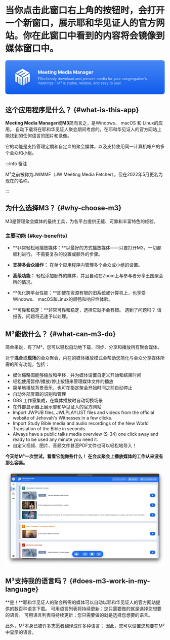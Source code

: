 # 当你点击此窗口右上角的按钮时，会打开一个新窗口，展示耶和华见证人的官方网站。你在此窗口中看到的内容将会镜像到媒体窗口中。

![M³ banner](./../assets/m3-banner.png)

## 这个应用程序是什么？ {#what-is-this-app}

**Meeting Media Manager**或**M3**简而言之，是Windows、 macOS 和 Linux的应用。 自动下载将在耶和华见证人聚会期间考虑的，在耶和华见证人的官方网站上能找到的任何语言的图片和录像。

它的功能是支持管理定期和自定义的聚会媒体，以及支持使用同一计算机帐户的多个会众和小组。

:::info 备注

M³之前被称为JWMMF（JW Meeting Media Fetcher），但在2022年5月更名为现在的名称。

:::

## 为什么选择M3？ {#why-choose-m3}

M3是管理聚会媒体的最终工具，为各平台提供无缝、可靠和丰富特色的经验。

### 主要功能 {#key-benefits}

- \*\*非常轻松地播放媒体：\*\*以最好的方式播放媒体——只要打开M3，一切都顺利进行。 不需要复杂的设置或额外的步骤。

- **支持多会众操作：** 在单个应用程序内管理多个会众或小组的设置。

- **高级功能：** 轻松添加额外的媒体，并且自动在Zoom上与参与者分享王国聚会所的情况。

- \*\*优化跨平台性能：\*\*即使在资源有限的旧系统或计算机上，也享受Windows、 macOS和Linux的顺畅和响应性体验。

- \*\*可靠和稳定：\*\*非常可靠和稳定，选择它就不会有错。 遇到了问题吗？ 请报告，问题将迅速予以处理。

## M³能做什么？ {#what-can-m3-do}

简单来说，有了M³，您可以轻松自动地下载、同步、分享和播放所有聚会媒体。

对于**混合**或**现场**的会众聚会，内在的媒体播放模式会帮助您简化与会众分享媒体所需的所有功能，包括：

- 媒体缩略图能够缩放和平移，并为媒体设置自定义开始和结束时间
- 轻松使用暂停/播放/停止按钮来管理媒体文件的播放
- 简单地播放背景音乐，也可在指定聚会开始时间之前自动停止
- 自动外部屏幕的识别和管理
- OBS 工作室集成，在媒体播放时自动切换场景
- 在外部显示器上展示耶和华见证人的官方网站
- Import JWPUB files, JWLPLAYLIST files and videos from the official website of Jehovah's Witnesses in a few clicks.
- Import Study Bible media and audio recordings of the New World Translation of the Bible in seconds.
- Always have a public talks media overview (S-34) one click away and ready to be used any minute you need it.
- 自定义视频、图片、音频文件甚至PDF文件也可以轻松地导入！

**今天给M³一次尝试，看看它能做些什么！  在会众聚会上播放媒体的工作从来没有那么容易。**

![M³ preview](./../assets/m3-preview.png)

## M³支持我的语言吗？ {#does-m3-work-in-my-language}

\*\*是！\*\*耶和华见证人的聚会所需的媒体可以自动以耶和华见证人的官方网站提供的数百种语言下载。 可用语言列表将持续更新；您只需要做的就是选择您想要的语言。 可用语言列表将持续更新；您只需要做的就是选择您想要的语言。

此外，M³本身已被许多志愿者翻译成许多种语言； 因此，您可以设置您想要在M³中显示的语言。
